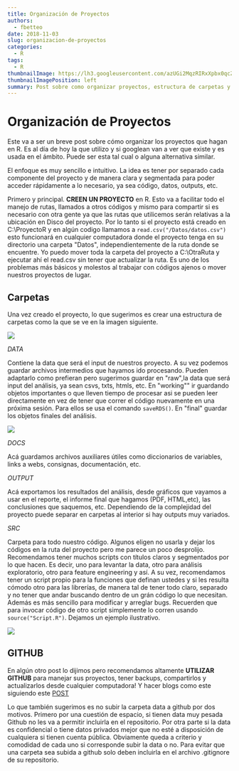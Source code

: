 ```yaml
---
title: Organización de Proyectos
authors:
  - fbetteo 
date: 2018-11-03
slug: organizacion-de-proyectos
categories:
  - R
tags:
  - R
thumbnailImage: https://lh3.googleusercontent.com/azUGi2MqzRIRxXpbx0qcZYT5lsSRnACRjjMaFBgBrqwa0oVwKk9ZM9BWfyyDb1TDMzSXuHzSS9uIYaN1tw=w328-h172-rw
thumbnailImagePosition: left
summary: Post sobre como organizar proyectos, estructura de carpetas y más.
---
```


# Organización de Proyectos

Este va a ser un breve post sobre cómo organizar los proyectos que hagan en R. Es al día de hoy la que utilizo y si googlean van a ver que existe y es usada en el ámbito. Puede ser esta tal cual o alguna alternativa similar.

El enfoque es muy sencillo e intuitivo. La idea es tener por separado cada componente del proyecto y de manera clara y segmentada para poder acceder rápidamente a lo necesario, ya sea código, datos, outputs, etc.

Primero y principal. **CREEN UN PROYECTO** en R. Esto va a facilitar todo el manejo de rutas, llamados a otros códigos y mismo para compartir si es necesario con otra gente ya que las rutas que utilicemos serán relativas a la ubicación en Disco del proyecto. Por lo tanto si el proyecto está creado en C:\\ProyectoR y en algún codigo llamamos a `read.csv("/Datos/datos.csv")` esto funcionará en cualquier computadora donde el proyecto tenga en su directorio una carpeta "Datos", independientemente de la ruta donde se encuentre. Yo puedo mover toda la carpeta del proyecto a C:\\OtraRuta y ejecutar ahí el read.csv sin tener que actualizar la ruta. Es uno de los problemas más básicos y molestos al trabajar con códigos ajenos o mover nuestros proyectos de lugar.

## Carpetas

Una vez creado el proyecto, lo que sugerimos es crear una estructura de carpetas como la que se ve en la imagen siguiente.

![](/post/2018-11-03-organizacion-de-proyectos/carpetas.PNG)

*DATA*

Contiene la data que será el input de nuestros proyecto. A su vez podemos guardar archivos intermedios que hayamos ido procesando. Pueden adaptarlo como prefieran pero sugerimos guardar en "raw",la data que será input del análisis, ya sean csvs, txts, htmls, etc.
En "working"" ir guardando objetos importantes o que lleven tiempo de procesar asi se pueden leer directamente en vez de tener que correr el código nuevamente en una próxima sesión.
Para ellos se usa el comando `saveRDS()`.
En "final" guardar los objetos finales del análisis.

![](/post/2018-11-03-organizacion-de-proyectos/data.PNG)

*DOCS* 

Acá guardamos archivos auxiliares útiles como diccionarios de variables, links a webs, consignas, documentación, etc.

*OUTPUT*

Acá exportamos los resultados del análisis, desde gráficos que vayamos a usar en el reporte, el informe final que hagamos (PDF, HTML,etc), las conclusiones que saquemos, etc. Dependiendo de la complejidad del proyecto puede separar en carpetas al interior si hay outputs muy variados.

*SRC*

Carpeta para todo nuestro código. Algunos eligen no usarla y dejar los códigos en la ruta del proyecto pero me parece un poco desprolijo.
Recomendamos tener muchos scripts con títulos claros y segmentados por lo que hacen. Es decir, uno para levantar la data, otro para análisis exploratorio, otro para feature engineering y así. A su vez, recomendamos tener un script propio para la funciones que definan ustedes y si les resulta cómodo otro para las librerías, de manera tal de tener todo claro, separado y no tener que andar buscando dentro de un grán código lo que necesitan. Además es más sencillo para modificar y arreglar bugs. Recuerden que para invocar código de otro script simplemente lo corren usando `source("Script.R")`.
Dejamos un ejemplo ilustrativo.

![](/post/2018-11-03-organizacion-de-proyectos/src.PNG)

## GITHUB

En algún otro post lo dijimos pero recomendamos altamente **UTILIZAR GITHUB** para manejar sus proyectos, tener backups, compartirlos y actualizarlos desde cualquier computadora!
Y hacer blogs como este siguiendo este [POST](https://fbetteo.netlify.com/2018/10/como-crear-un-blog-con-blogdown-y-netlify/)

Lo que también sugerimos es no subir la carpeta data a github por dos motivos. Primero por una cuestión de espacio, si tienen data muy pesada Github no les va a permitir incluirla en el repositorio.
Por otra parte si la data es confidencial o tiene datos privados mejor que no esté a disposición de cualquiera si tienen cuenta pública. Obviamente queda a criterio y comodidad de cada uno si corresponde subir la data o no.
Para evitar que una carpeta sea subida a github solo deben incluirla en el archivo .gitignore de su repositorio.

